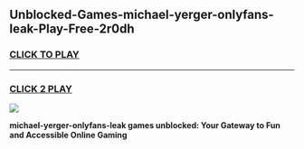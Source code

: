 
## Unblocked-Games-michael-yerger-onlyfans-leak-Play-Free-2r0dh
<h3>
<a href="https://premium76.site?title=michael-yerger-onlyfans-leak&ref=24M">CLICK TO PLAY</a></h3>
<hr>

<h3>
<a href="https://premium76.site?title=michael-yerger-onlyfans-leak&ref=24M">CLICK 2 PLAY</a>
  
</h3>

<a href="https://premium76.site?title=michael-yerger-onlyfans-leak&ref=24M"><img src="https://clearcache.store/games.png"></a>


**michael-yerger-onlyfans-leak games unblocked: Your Gateway to Fun and Accessible Online Gaming**
